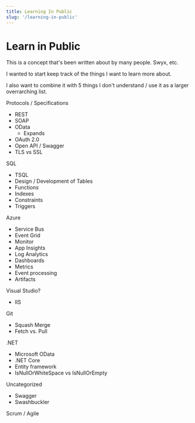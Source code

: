 ```yaml
---
title: Learning In Public
slug: '/learning-in-public'
---
```


# Learn in Public

This is a concept that's been written about by many people. Swyx, etc. 

I wanted to start keep track of the things I want to learn more about. 

I also want to combine it with 5 things I don't understand / use it as a larger overrarching list. 

Protocols / Specifications
- REST
- SOAP
- OData
  - Expands
- OAuth 2.0
- Open API / Swagger
- TLS vs SSL

SQL
- TSQL
- Design / Development of Tables
- Functions
- Indexes
- Constraints
- Triggers

Azure
 - Service Bus
 - Event Grid
 - Monitor
 - App Insights
 - Log Analytics
 - Dashboards
 - Metrics
 - Event processing
 - Artifacts

Visual Studio?
 - IIS

Git
 - Squash Merge
 - Fetch vs. Pull

.NET
 - Microsoft OData
 - .NET Core
 - Entity framework
 - IsNullOrWhiteSpace vs IsNullOrEmpty

Uncategorized
 - Swagger
 - Swashbuckler

Scrum / Agile

